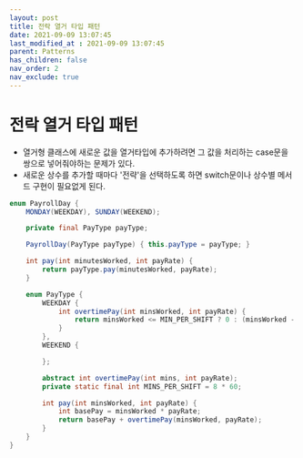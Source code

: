 ```yaml
---
layout: post
title: 전락 열거 타입 패턴
date: 2021-09-09 13:07:45
last_modified_at : 2021-09-09 13:07:45
parent: Patterns
has_children: false
nav_order: 2
nav_exclude: true
---
```


# 전락 열거 타입 패턴

- 열거형 클래스에 새로운 값을 열거타입에 추가하려면 그 값을 처리하는 case문을 쌍으로 넣어줘야하는 문제가 있다.
- 새로운 상수를 추가할 때마다 '전략'을 선택하도록 하면 switch문이나 상수별 메서드 구현이 필요없게 된다.

```java
enum PayrollDay {
	MONDAY(WEEKDAY), SUNDAY(WEEKEND);

	private final PayType payType;

	PayrollDay(PayType payType) { this.payType = payType; }

	int pay(int minutesWorked, int payRate) {
		return payType.pay(minutesWorked, payRate);
	}

	enum PayType {
		WEEKDAY {
			int overtimePay(int minsWorked, int payRate) {
				return minsWorked <= MIN_PER_SHIFT ? 0 : (minsWorked - MINS_PER_SHIFT) * payRate / 2;
			}
		},
		WEEKEND {

		};

		abstract int overtimePay(int mins, int payRate);
		private static final int MINS_PER_SHIFT = 8 * 60;

		int pay(int minsWorked, int payRate) {
			int basePay = minsWorked * payRate;
			return basePay + overtimePay(minsWorked, payRate);
		}
	}
}
```